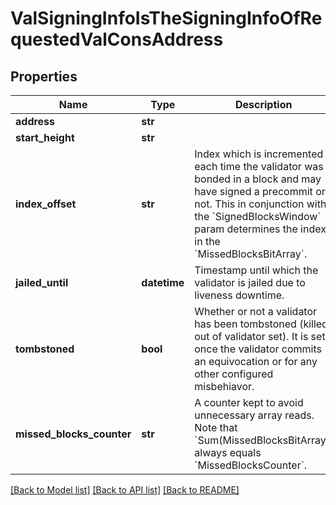 # ValSigningInfoIsTheSigningInfoOfRequestedValConsAddress

## Properties
Name | Type | Description | Notes
------------ | ------------- | ------------- | -------------
**address** | **str** |  | [optional] 
**start_height** | **str** |  | [optional] 
**index_offset** | **str** | Index which is incremented each time the validator was a bonded in a block and may have signed a precommit or not. This in conjunction with the &#x60;SignedBlocksWindow&#x60; param determines the index in the &#x60;MissedBlocksBitArray&#x60;. | [optional] 
**jailed_until** | **datetime** | Timestamp until which the validator is jailed due to liveness downtime. | [optional] 
**tombstoned** | **bool** | Whether or not a validator has been tombstoned (killed out of validator set). It is set once the validator commits an equivocation or for any other configured misbehiavor. | [optional] 
**missed_blocks_counter** | **str** | A counter kept to avoid unnecessary array reads. Note that &#x60;Sum(MissedBlocksBitArray)&#x60; always equals &#x60;MissedBlocksCounter&#x60;. | [optional] 

[[Back to Model list]](../README.md#documentation-for-models) [[Back to API list]](../README.md#documentation-for-api-endpoints) [[Back to README]](../README.md)

